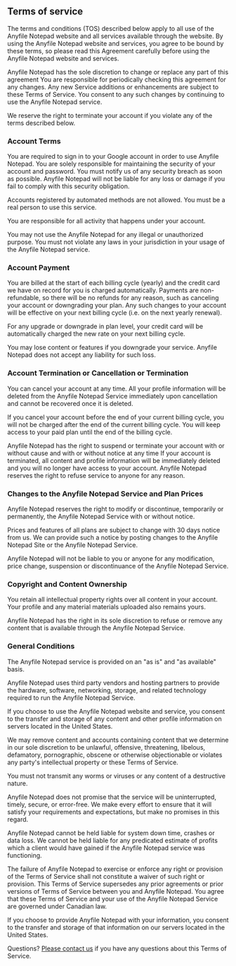 ## Terms of service

The terms and conditions (TOS) described below apply to all use of the Anyfile Notepad website and all services available through the website. By using the Anyfile Notepad website and services, you agree to be bound by these terms, so please read this Agreement carefully before using the Anyfile Notepad website and services.

Anyfile Notepad has the sole discretion to change or replace any part of this agreement You are responsible for periodically checking this agreement for any changes. Any new Service additions or enhancements are subject to these Terms of Service. You consent to any such changes by continuing to use the Anyfile Notepad service.

We reserve the right to terminate your account if you violate any of the terms described below.

<h3>Account Terms</h3>

You are required to sign in to your Google account in order to use Anyfile Notepad. You are solely responsible for maintaining the security of your account and password. You must notify us of any security breach as soon as possible. Anyfile Notepad will not be liable for any loss or damage if you fail to comply with this security obligation.

Accounts registered by automated methods are not allowed. You must be a real person to use this service.

You are responsible for all activity that happens under your account.

You may not use the Anyfile Notepad for any illegal or unauthorized purpose. You must not violate any laws in your jurisdiction in your usage of the Anyfile Notepad service.

<h3>Account Payment</h3>

You are billed at the start of each billing cycle (yearly) and the credit card we have on record for you is charged automatically. Payments are non-refundable, so there will be no refunds for any reason, such as canceling your account or downgrading your plan. Any such changes to your account will be effective on your next billing cycle (i.e. on the next yearly renewal).

For any upgrade or downgrade in plan level, your credit card will be automatically charged the new rate on your next billing cycle.

You may lose content or features if you downgrade your service. Anyfile Notepad does not accept any liability for such loss.

<h3>Account Termination or Cancellation or Termination</h3>

You can cancel your account at any time. All your profile information will be deleted from the Anyfile Notepad Service immediately upon cancellation and cannot be recovered once it is deleted.

If you cancel your account before the end of your current billing cycle, you will not be charged after the end of the current billing cycle. You will keep access to your paid plan until the end of the billing cycle.

Anyfile Notepad has the right to suspend or terminate your account with or without cause and with or without notice at any time If your account is terminated, all content and profile information will be immediately deleted and you will no longer have access to your account. Anyfile Notepad reserves the right to refuse service to anyone for any reason.

<h3>Changes to the Anyfile Notepad Service and Plan Prices</h3>

Anyfile Notepad reserves the right to modify or discontinue, temporarily or permanently, the Anyfile Notepad Service with or without notice.

Prices and features of all plans are subject to change with 30 days notice from us. We can provide such a notice by posting changes to the Anyfile Notepad Site or the Anyfile Notepad Service.

Anyfile Notepad will not be liable to you or anyone for any modification, price change, suspension or discontinuance of the Anyfile Notepad Service.

<h3>Copyright and Content Ownership</h3>

You retain all intellectual property rights over all content in your account. Your profile and any material materials uploaded also remains yours.

Anyfile Notepad has the right in its sole discretion to refuse or remove any content that is available through the Anyfile Notepad Service.

<h3>General Conditions</h3>

The Anyfile Notepad service is provided on an "as is" and "as available" basis.

Anyfile Notepad uses third party vendors and hosting partners to provide the hardware, software, networking, storage, and related technology required to run the Anyfile Notepad Service.

If you choose to use the Anyfile Notepad website and service, you consent to the transfer and storage of any content and other profile information on servers located in the United States.

We may remove content and accounts containing content that we determine in our sole discretion to be unlawful, offensive, threatening, libelous, defamatory, pornographic, obscene or otherwise objectionable or violates any party's intellectual property or these Terms of Service.

You must not transmit any worms or viruses or any content of a destructive nature.

Anyfile Notepad does not promise that the service will be uninterrupted, timely, secure, or error-free. We make every effort to ensure that it will satisfy your requirements and expectations, but make no promises in this regard.

Anyfile Notepad cannot be held liable for system down time, crashes or data loss. We cannot be held liable for any predicated estimate of profits which a client would have gained if the Anyfile Notepad service was functioning.

The failure of Anyfile Notepad to exercise or enforce any right or provision of the Terms of Service shall not constitute a waiver of such right or provision. This Terms of Service supersedes any prior agreements or prior versions of Terms of Service between you and Anyfile Notepad. You agree that these Terms of Service and your use of the Anyfile Notepad Service are governed under Canadian law.

If you choose to provide Anyfile Notepad with your information, you consent to the transfer and storage of that information on our servers located in the United States.

Questions?
<a href="/site/contact.html">Please contact us</a> if you have any questions about this Terms of Service.

<!--- end panel -->

